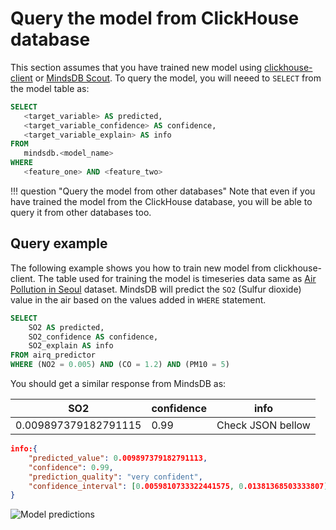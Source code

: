 # Query the model from ClickHouse database

This section assumes that you have trained new model using [clickhouse-client](/docs/model/clickhouse/) or [MindsDB Scout](/docs/model/train/). To query the model, you will neeed to `SELECT` from the model table as:

```sql
SELECT
   <target_variable> AS predicted,
   <target_variable_confidence> AS confidence,
   <target_variable_explain> AS info 
FROM
   mindsdb.<model_name>
WHERE 
   <feature_one> AND <feature_two>
```

!!! question "Query the model from other databases"
    Note that even if you have trained the model from the ClickHouse database, you will be able to query it from other databases too.

## Query example

The following example shows you how to train new model from clickhouse-client. The table used for training the model is timeseries data same as [Air Pollution in Seoul](https://www.kaggle.com/bappekim/air-pollution-in-seoul) dataset. MindsDB will predict the `SO2` (Sulfur dioxide) value in the air based on the values added in `WHERE` statement.

```sql
SELECT 
    SO2 AS predicted,
    SO2_confidence AS confidence,
    SO2_explain AS info
FROM airq_predictor
WHERE (NO2 = 0.005) AND (CO = 1.2) AND (PM10 = 5)
```
You should get a similar response from MindsDB as:

| SO2  | confidence | info   |
|----------------|------------|------|
| 0.009897379182791115 | 0.99 | Check JSON bellow  |

```json
info:{
    "predicted_value": 0.009897379182791113, 
    "confidence": 0.99, 
    "prediction_quality": "very confident", 
    "confidence_interval": [0.0059810733322441575, 0.01381368503333807], "important_missing_information": ["Address"]
}
```

![Model predictions](/docs/assets/predictors/clickhouse-query.gif)

